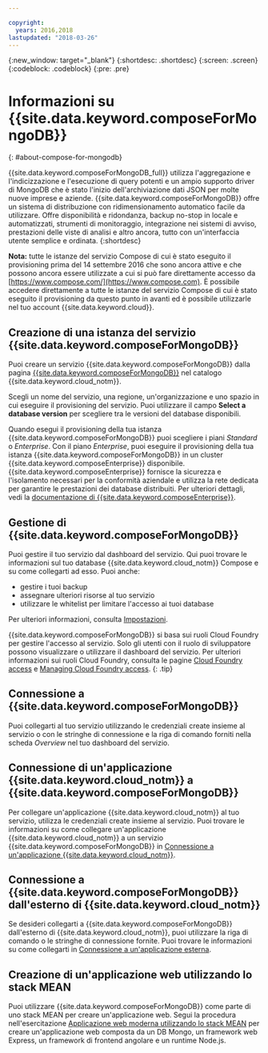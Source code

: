 ```yaml
---

copyright:
  years: 2016,2018
lastupdated: "2018-03-26"
---
```


{:new_window: target="_blank"}
{:shortdesc: .shortdesc}
{:screen: .screen}
{:codeblock: .codeblock}
{:pre: .pre}

# Informazioni su {{site.data.keyword.composeForMongoDB}}
{: #about-compose-for-mongodb}

{{site.data.keyword.composeForMongoDB_full}} utilizza l'aggregazione e l'indicizzazione e l'esecuzione di query potenti e un ampio supporto driver di MongoDB che è stato l'inizio dell'archiviazione dati JSON per molte nuove imprese e aziende. {{site.data.keyword.composeForMongoDB}} offre un sistema di distribuzione con ridimensionamento automatico facile da utilizzare. Offre disponibilità e ridondanza, backup no-stop in locale e automatizzati, strumenti di monitoraggio, integrazione nei sistemi di avviso, prestazioni delle viste di analisi e altro ancora, tutto con un'interfaccia utente semplice e ordinata.
{:shortdesc}

**Nota:** tutte le istanze del servizio Compose di cui è stato eseguito il provisioning prima del 14 settembre 2016 che sono ancora attive e che possono ancora essere utilizzate a cui si può fare direttamente accesso da [https://www.compose.com/](https://www.compose.com). È possibile accedere direttamente a tutte le istanze del servizio Compose di cui è stato eseguito il provisioning da questo punto in avanti ed è possibile utilizzarle nel tuo account {{site.data.keyword.cloud}}.

## Creazione di una istanza del servizio {{site.data.keyword.composeForMongoDB}}

Puoi creare un servizio {{site.data.keyword.composeForMongoDB}} dalla pagina [{{site.data.keyword.composeForMongoDB}}](https://console.{DomainName}/catalog/services/compose-for-mongodb/) nel catalogo {{site.data.keyword.cloud_notm}}.

Scegli un nome del servizio, una regione, un'organizzazione e uno spazio in cui eseguire il provisioning del servizio. Puoi utilizzare il campo **Select a database version** per scegliere tra le versioni del database disponibili.

Quando esegui il provisioning della tua istanza {{site.data.keyword.composeForMongoDB}} puoi scegliere i piani *Standard* o *Enterprise*. Con il piano *Enterprise*, puoi eseguire il provisioning della tua istanza {{site.data.keyword.composeForMongoDB}} in un cluster {{site.data.keyword.composeEnterprise}} disponibile. {{site.data.keyword.composeEnterprise}} fornisce la sicurezza e l'isolamento necessari per la conformità aziendale e utilizza la rete dedicata per garantire le prestazioni dei database distribuiti. Per ulteriori dettagli, vedi la [documentazione di {{site.data.keyword.composeEnterprise}}](/docs/services/ComposeEnterprise/index.html).

## Gestione di {{site.data.keyword.composeForMongoDB}}

Puoi gestire il tuo servizio dal dashboard del servizio. Qui puoi trovare le informazioni sul tuo database {{site.data.keyword.cloud_notm}} Compose e su come collegarti ad esso. Puoi anche:
- gestire i tuoi backup
- assegnare ulteriori risorse al tuo servizio
- utilizzare le whitelist per limitare l'accesso ai tuoi database 

Per ulteriori informazioni, consulta [Impostazioni](./dashboard-settings.html).

{{site.data.keyword.composeForMongoDB}} si basa sui ruoli Cloud Foundry per gestire l'accesso al servizio. Solo gli utenti con il ruolo di sviluppatore possono visualizzare o utilizzare il dashboard del servizio. Per ulteriori informazioni sui ruoli Cloud Foundry, consulta le pagine [Cloud Foundry access](https://console.{DomainName}/docs/iam/cfaccess.html#cfaccess) e [Managing Cloud Foundry access](https://console.{DomainName}/docs/iam/mngcf.html#mngcf).
{: .tip}

## Connessione a {{site.data.keyword.composeForMongoDB}}

Puoi collegarti al tuo servizio utilizzando le credenziali create insieme al servizio o con le stringhe di connessione e la riga di comando forniti nella scheda *Overview* nel tuo dashboard del servizio.

## Connessione di un'applicazione {{site.data.keyword.cloud_notm}} a {{site.data.keyword.composeForMongoDB}}

Per collegare un'applicazione {{site.data.keyword.cloud_notm}} al tuo servizio, utilizza le credenziali create insieme al servizio. Puoi trovare le informazioni su come collegare un'applicazione {{site.data.keyword.cloud_notm}} a un servizio {{site.data.keyword.composeForMongoDB}} in [Connessione a un'applicazione {{site.data.keyword.cloud_notm}}](./connecting-bluemix-app.html).

## Connessione a {{site.data.keyword.composeForMongoDB}} dall'esterno di {{site.data.keyword.cloud_notm}}

Se desideri collegarti a {{site.data.keyword.composeForMongoDB}} dall'esterno di {{site.data.keyword.cloud_notm}}, puoi utilizzare la riga di comando o le stringhe di connessione fornite. Puoi trovare le informazioni su come collegarti in [Connessione a un'applicazione esterna](./connecting-external.html).

## Creazione di un'applicazione web utilizzando lo stack MEAN

Puoi utilizzare {{site.data.keyword.composeForMongoDB}} come parte di uno stack MEAN per creare un'applicazione web. Segui la procedura nell'esercitazione [Applicazione web moderna utilizzando lo stack MEAN](/docs/tutorials/mean-stack.html) per creare un'applicazione web composta da un DB Mongo, un framework web Express, un framework di frontend angolare e un runtime Node.js.
